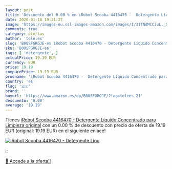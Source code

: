 ```yaml
---
layout: post
title: 'Descuento del 0.00 % en iRobot Scooba 4416470 -  Detergente Líqu'
date: 2020-01-18 19:31:27
image: 'https://images-eu.ssl-images-amazon.com/images/I/31TNdMCCiuL._SL400_.jpg'
comments: true
category: ofertas
author: 'tole.es'
slug: 'B00SFGRGJE-es iRobot Scooba 4416470 - Detergente Líquido Concentrado...'
sku: 'B00SFGRGJE-es'
tags: [ 'detergente', ]
actualPrice: 19.19 EUR
currency: EUR
price: 19.19
comparePrice: 19.19 EUR
prodname: 'iRobot Scooba 4416470 -  Detergente Líquido Concentrado para Limpieza  original'
country: 'es'
flag: '🇪🇸'
brand: ''
buyurl: 'https://www.amazon.es/dp/B00SFGRGJE/?tag=tolees-21'
descuento: '0.00'
average: '19.19'
---
```


Tienes [iRobot Scooba 4416470 -  Detergente Líquido Concentrado para Limpieza  original](https://www.amazon.es/dp/B00SFGRGJE/?tag=tolees-21) con un 0.00 % de descuento con precio de oferta de 19.19 EUR (original: 19.19 EUR) en el siguiente enlace!

[![iRobot Scooba 4416470 -  Detergente Líqu](https://images-eu.ssl-images-amazon.com/images/I/31TNdMCCiuL._SL400_.jpg)](https://www.amazon.es/dp/B00SFGRGJE/?tag=tolees-21)

ℹ️:


[🛒 Accede a la oferta!!](https://www.amazon.es/dp/B00SFGRGJE/?tag=tolees-21)
